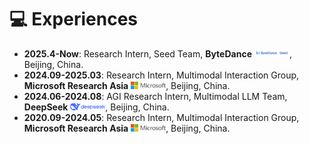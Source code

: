 # 💻 Experiences
- **2025.4-Now**: Research Intern, Seed Team, **ByteDance** <img src='./images/bytedance-seed.jpg' style='width: 4em;'>, Beijing, China.
- **2024.09-2025.03**: Research Intern, Multimodal Interaction Group, **Microsoft Research Asia** <img src='./images/microsoft_logo.svg' style='width: 4em;'>, Beijing, China.
- **2024.06-2024.08**: AGI Research Intern, Multimodal LLM Team, **DeepSeek** <img src='./images/deepseek_logo.png' style='width: 4em;'>, Beijing, China.
- **2020.09-2024.05**: Research Intern, Multimodal Interaction Group, **Microsoft Research Asia** <img src='./images/microsoft_logo.svg' style='width: 4em;'>, Beijing, China.